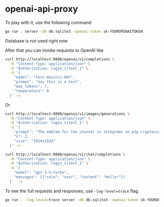 # openai-api-proxy

To play with it, use the following command:

```bash
go run . server -db db.sqlite3 -openai-token sk-YOUROPENAITOKEN
```

Database is not used right now

After that you can invoke requests to OpenAI like

```bash
curl http://localhost:8080/openai/v1/completions \
  -H "Content-Type: application/json" \
  -H "Authorization: login_1|test_1" \
  -d '{
    "model": "text-davinci-003",
    "prompt": "Say this is a test",
    "max_tokens": 7,
    "temperature": 0
  }' -v
```

Or 

```bash
curl http://localhost:8080/openai/v1/images/generations \
  -H "Content-Type: application/json" \
  -H "Authorization: login_1|test_1" \
  -d '{
    "prompt": "The emblem for the channel in telegrams on p2p cryptocurrency arbitration",
    "n": 2,
    "size": "1024x1024"
  }' -v
```

```bash
curl http://localhost:8080/openai/v1/chat/completions \
  -H "Content-Type: application/json" \
  -H "Authorization: login_1|test_1" \
  -d '{
    "model": "gpt-3.5-turbo",                                                                                         
    "messages": [{"role": "user", "content": "Hello!"}]
  }'  -v
```

To see the full requests and responses, use `-log-level=trace` flag.

```bash
go run . -log-level=trace server -db db.sqlite3 -openai-token sk-YOUROPENAITOKEN
```
